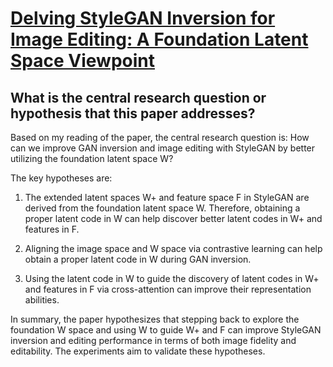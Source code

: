 # [Delving StyleGAN Inversion for Image Editing: A Foundation Latent Space   Viewpoint](https://arxiv.org/abs/2211.11448)

## What is the central research question or hypothesis that this paper addresses?

 Based on my reading of the paper, the central research question is: How can we improve GAN inversion and image editing with StyleGAN by better utilizing the foundation latent space W? 

The key hypotheses are:

1) The extended latent spaces W+ and feature space F in StyleGAN are derived from the foundation latent space W. Therefore, obtaining a proper latent code in W can help discover better latent codes in W+ and features in F.

2) Aligning the image space and W space via contrastive learning can help obtain a proper latent code in W during GAN inversion. 

3) Using the latent code in W to guide the discovery of latent codes in W+ and features in F via cross-attention can improve their representation abilities.

In summary, the paper hypothesizes that stepping back to explore the foundation W space and using W to guide W+ and F can improve StyleGAN inversion and editing performance in terms of both image fidelity and editability. The experiments aim to validate these hypotheses.

